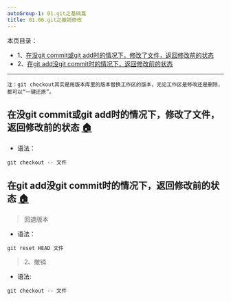 ```yaml
---
autoGroup-1: 01.git之基础篇
title: 01.06.git之撤销修改
---
```


本页目录：
- 1、[在没git commit或git add时的情况下，修改了文件，返回修改前的状态](#git-01)
- 2、[在git add没git commit时的情况下，返回修改前的状态](#git-02)

----------

`注：git checkout其实是用版本库里的版本替换工作区的版本，无论工作区是修改还是删除，都可以“一键还原”。`
## 在没git commit或git add时的情况下，修改了文件，返回修改前的状态 <a name="git-01" href="#" >:house:</a>

- 语法：

```shell
git checkout -- 文件
```
## 在git add没git commit时的情况下，返回修改前的状态  <a name="git-02" href="#" >:house:</a>

> 回退版本

- 语法：
```shell
git reset HEAD 文件
```
> 2、撤销
- 语法:
```shell
git checkout -- 文件
```